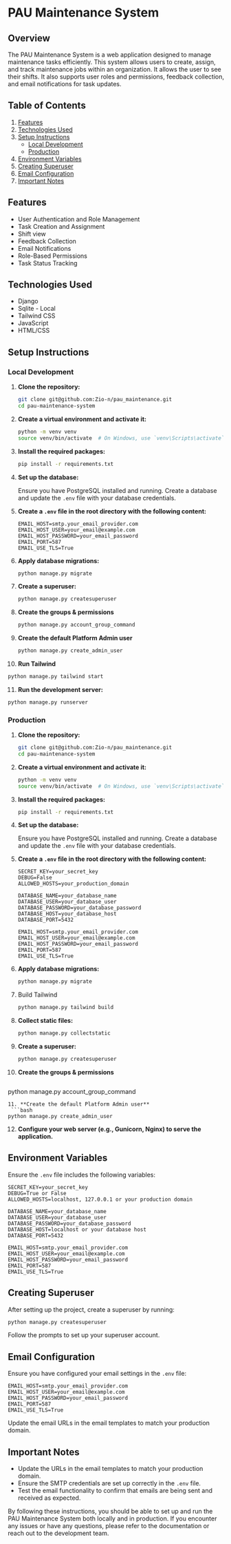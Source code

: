 # PAU Maintenance System

## Overview

The PAU Maintenance System is a web application designed to manage maintenance tasks efficiently. This system allows users to create, assign, and track maintenance jobs within an organization. It allows the user to see their shifts. It also supports user roles and permissions, feedback collection, and email notifications for task updates.

## Table of Contents

1. [Features](#features)
2. [Technologies Used](#technologies-used)
3. [Setup Instructions](#setup-instructions)
   - [Local Development](#local-development)
   - [Production](#production)
4. [Environment Variables](#environment-variables)
5. [Creating Superuser](#creating-superuser)
6. [Email Configuration](#email-configuration)
7. [Important Notes](#important-notes)

## Features

- User Authentication and Role Management
- Task Creation and Assignment
- Shift view
- Feedback Collection
- Email Notifications
- Role-Based Permissions
- Task Status Tracking

## Technologies Used

- Django
- Sqlite - Local
- Tailwind CSS
- JavaScript
- HTML/CSS

## Setup Instructions

### Local Development

1. **Clone the repository:**

   ```bash
   git clone git@github.com:Zio-n/pau_maintenance.git
   cd pau-maintenance-system
   ```

2. **Create a virtual environment and activate it:**

   ```bash
   python -m venv venv
   source venv/bin/activate  # On Windows, use `venv\Scripts\activate`
   ```

3. **Install the required packages:**

   ```bash
   pip install -r requirements.txt
   ```

4. **Set up the database:**

   Ensure you have PostgreSQL installed and running. Create a database and update the `.env` file with your database credentials.

5. **Create a `.env` file in the root directory with the following content:**

   ```env
   EMAIL_HOST=smtp.your_email_provider.com
   EMAIL_HOST_USER=your_email@example.com
   EMAIL_HOST_PASSWORD=your_email_password
   EMAIL_PORT=587
   EMAIL_USE_TLS=True
   ```

6. **Apply database migrations:**

   ```bash
   python manage.py migrate
   ```

7. **Create a superuser:**

   ```bash
   python manage.py createsuperuser
   ```
8. **Create the groups & permissions**
    ```bash
   python manage.py account_group_command
   ```
9. **Create the default Platform Admin user**
    ```bash
   python manage.py create_admin_user
   ```

10. **Run Tailwind**
   ```bash
   python manage.py tailwind start
   ```

11. **Run the development server:**

   ```bash
   python manage.py runserver
   ```

### Production

1. **Clone the repository:**

   ```bash
   git clone git@github.com:Zio-n/pau_maintenance.git
   cd pau-maintenance-system
   ```

2. **Create a virtual environment and activate it:**

   ```bash
   python -m venv venv
   source venv/bin/activate  # On Windows, use `venv\Scripts\activate`
   ```

3. **Install the required packages:**

   ```bash
   pip install -r requirements.txt
   ```

4. **Set up the database:**

   Ensure you have PostgreSQL installed and running. Create a database and update the `.env` file with your database credentials.

5. **Create a `.env` file in the root directory with the following content:**

   ```env
   SECRET_KEY=your_secret_key
   DEBUG=False
   ALLOWED_HOSTS=your_production_domain

   DATABASE_NAME=your_database_name
   DATABASE_USER=your_database_user
   DATABASE_PASSWORD=your_database_password
   DATABASE_HOST=your_database_host
   DATABASE_PORT=5432

   EMAIL_HOST=smtp.your_email_provider.com
   EMAIL_HOST_USER=your_email@example.com
   EMAIL_HOST_PASSWORD=your_email_password
   EMAIL_PORT=587
   EMAIL_USE_TLS=True
   ```

6. **Apply database migrations:**

   ```bash
   python manage.py migrate
   ```
7. Build Tailwind
   ```bash
   python manage.py tailwind build
   ```

8. **Collect static files:**

   ```bash
   python manage.py collectstatic
   ```

9. **Create a superuser:**

   ```bash
   python manage.py createsuperuser
   ```
10. **Create the groups & permissions**
    ```bash
   python manage.py account_group_command
   ```
11. **Create the default Platform Admin user**
    ```bash
   python manage.py create_admin_user
   ```


12. **Configure your web server (e.g., Gunicorn, Nginx) to serve the application.**

## Environment Variables

Ensure the `.env` file includes the following variables:

```env
SECRET_KEY=your_secret_key
DEBUG=True or False
ALLOWED_HOSTS=localhost, 127.0.0.1 or your production domain

DATABASE_NAME=your_database_name
DATABASE_USER=your_database_user
DATABASE_PASSWORD=your_database_password
DATABASE_HOST=localhost or your database host
DATABASE_PORT=5432

EMAIL_HOST=smtp.your_email_provider.com
EMAIL_HOST_USER=your_email@example.com
EMAIL_HOST_PASSWORD=your_email_password
EMAIL_PORT=587
EMAIL_USE_TLS=True
```

## Creating Superuser

After setting up the project, create a superuser by running:

```bash
python manage.py createsuperuser
```

Follow the prompts to set up your superuser account.


## Email Configuration

Ensure you have configured your email settings in the `.env` file:

```env
EMAIL_HOST=smtp.your_email_provider.com
EMAIL_HOST_USER=your_email@example.com
EMAIL_HOST_PASSWORD=your_email_password
EMAIL_PORT=587
EMAIL_USE_TLS=True
```

Update the email URLs in the email templates to match your production domain.

## Important Notes

- Update the URLs in the email templates to match your production domain.
- Ensure the SMTP credentials are set up correctly in the `.env` file.
- Test the email functionality to confirm that emails are being sent and received as expected.

By following these instructions, you should be able to set up and run the PAU Maintenance System both locally and in production. If you encounter any issues or have any questions, please refer to the documentation or reach out to the development team.

